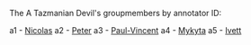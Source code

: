 The A Tazmanian Devil's groupmembers by annotator ID:
 
 a1 - [Nicolas](https://github.com/niclejeune)
 a2 - [Peter](https://github.com/palpatine)
 a3 - [Paul-Vincent](https://github.com/Zelollipop)
 a4 - [Mykyta](https://github.com/versroot)
 a5 - [Ivett](https://github.com/py-mesayaa)
 